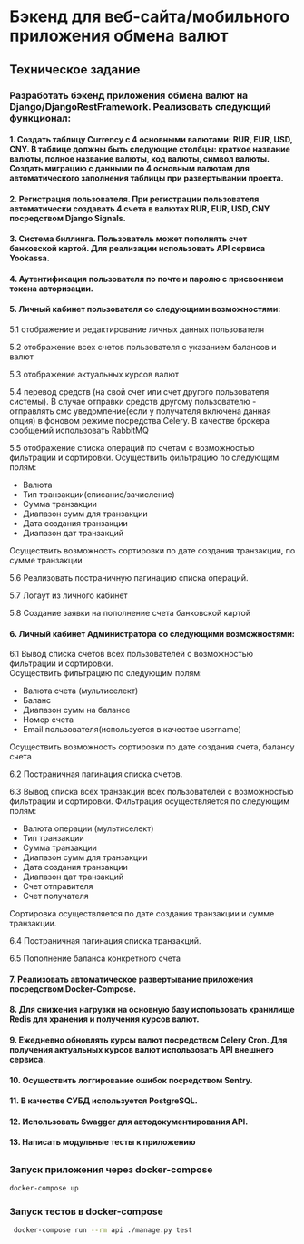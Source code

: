 # Бэкенд для веб-сайта/мобильного приложения обмена валют

## Техническое задание

### Разработать бэкенд приложения обмена валют на Django/DjangoRestFramework. Реализовать следующий функционал:

#### 1. Создать таблицу Currency с 4 основными валютами: RUR, EUR, USD, CNY. В таблице должны быть следующие столбцы: краткое название валюты, полное название валюты, код валюты, символ валюты. Создать миграцию с данными по 4 основным валютам для автоматического заполнения таблицы при развертывании проекта.
#### 2. Регистрация пользователя. При регистрации пользователя автоматически создавать 4 счета в валютах RUR, EUR, USD, CNY посредством Django Signals.
#### 3. Система биллинга. Пользователь может пополнять счет банковской картой. Для реализации использовать API сервиса Yookassa.
#### 4. Аутентификация пользователя по почте и паролю c присвоением токена авторизации.
#### 5. Личный кабинет пользователя со следующими возможностями:

5.1 отображение и редактирование личных данных пользователя

5.2 отображение всех счетов пользователя с указанием балансов и валют

5.3 отображение актуальных курсов валют

5.4 перевод средств (на свой счет или счет другого пользователя системы). В случае отправки средств другому пользователю - отправлять смс уведомление(если у получателя включена данная опция) в фоновом режиме  посредства Celery. В качестве брокера сообщений использовать RabbitMQ

5.5 отображение списка операций по счетам с возможностью фильтрации и сортировки. 
Осуществить фильтрацию по следующим полям:
- Валюта
- Тип транзакции(списание/зачисление)
- Сумма транзакции
- Диапазон сумм для транзакции
- Дата создания транзакции
- Диапазон дат транзакций

Осуществить возможность сортировки по дате создания транзакции, по сумме транзакции

5.6 Реализовать постраничную пагинацию списка операций.

5.7 Логаут из личного кабинет

5.8 Создание заявки на пополнение счета банковской картой

#### 6. Личный кабинет Администратора со следующими возможностями:
6.1 Вывод списка счетов всех пользователей с возможностью фильтрации и сортировки.  
Осуществить фильтрацию по следующим полям:
* Валюта счета (мультиселект)
* Баланс
* Диапазон сумм на балансе
* Номер счета
* Email пользователя(используется в качестве username)

Осуществить возможность сортировки по дате создания счета, балансу счета

6.2 Постраничная пагинация списка счетов.

6.3 Вывод списка всех транзакций всех пользователей с возможностью фильтрации и сортировки. 
Фильтрация осуществляется по следующим полям:
* Валюта операции (мультиселект)
* Тип транзакции
* Сумма транзакции
* Диапазон сумм для транзакции
* Дата создания транзакции
* Диапазон дат транзакций
* Счет отправителя
* Счет получателя

Сортировка осуществляется по датe создания транзакции и сумме транзакции.

6.4 Постраничная пагинация списка транзакций.

6.5 Пополнение баланса конкретного счета

#### 7. Реализовать автоматическое развертывание приложения посредством Docker-Compose.
#### 8. Для снижения нагрузки на основную базу использовать хранилище Redis для хранения и получения курсов валют.
#### 9. Ежедневно обновлять курсы валют посредством Celery Cron. Для получения актуальных курсов валют использовать API внешнего сервиса.
#### 10. Осуществить логгирование ошибок посредством Sentry.
#### 11. В качестве СУБД используется PostgreSQL.
#### 12. Использовать Swagger для автодокументирования API.
#### 13. Написать модульные тесты к приложению


##

### Запуск приложения через docker-compose

```bash
docker-compose up
```



### Запуск тестов в docker-compose

```bash
 docker-compose run --rm api ./manage.py test
```
